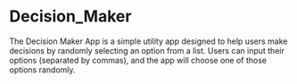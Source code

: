 # Decision_Maker
The Decision Maker App is a simple utility app designed to help users make decisions by randomly selecting an option from a list. Users can input their options (separated by commas), and the app will choose one of those options randomly.
